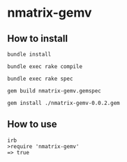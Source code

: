 # nmatrix-gemv #

## How to install ##
`bundle install`

`bundle exec rake compile`

`bundle exec rake spec`

`gem build nmatrix-gemv.gemspec`

`gem install ./nmatrix-gemv-0.0.2.gem`

## How to use ##
```
irb
>require 'nmatrix-gemv'
=> true
```

